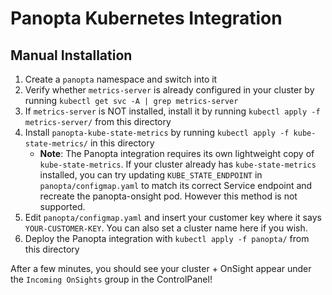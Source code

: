 # Panopta Kubernetes Integration

## Manual Installation
1. Create a `panopta` namespace and switch into it
2. Verify whether `metrics-server` is already configured in your cluster by running `kubectl get svc -A | grep metrics-server`
3. If `metrics-server` is NOT installed, install it by running `kubectl apply -f metrics-server/` from this directory
4. Install `panopta-kube-state-metrics` by running `kubectl apply -f kube-state-metrics/` in this directory
    - **Note**: The Panopta integration requires its own lightweight copy of `kube-state-metrics`.
      If your cluster already has `kube-state-metrics` installed, you can try updating `KUBE_STATE_ENDPOINT` in `panopta/configmap.yaml`
      to match its correct Service endpoint and recreate the panopta-onsight pod. However this method is not supported.
5. Edit `panopta/configmap.yaml` and insert your customer key where it says `YOUR-CUSTOMER-KEY`.
   You can also set a cluster name here if you wish.
6. Deploy the Panopta integration with `kubectl apply -f panopta/` from this directory

After a few minutes, you should see your cluster + OnSight appear under the `Incoming OnSights` group in the ControlPanel!
